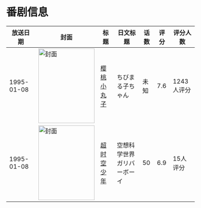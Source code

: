 # 番剧信息

|放送日期|封面|标题|日文标题|话数|评分|评分人数|
|---|---|---|---|---|---|---|
|1995-01-08|<img src="//lain.bgm.tv/pic/cover/c/25/04/9270_zlMzw.jpg" alt="封面" style="width:150px;height:200px;object-fit:cover;">|[樱桃小丸子](https://bangumi.tv/subject/9270)|ちびまる子ちゃん|未知|7.6|1243人评分|
|1995-01-08|<img src="//lain.bgm.tv/pic/cover/c/99/4a/37457_cvRmQ.jpg" alt="封面" style="width:150px;height:200px;object-fit:cover;">|[超时空少年](https://bangumi.tv/subject/37457)|空想科学世界ガリバーボーイ|50|6.9|15人评分|
